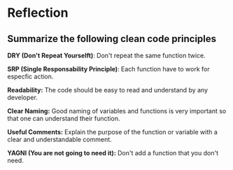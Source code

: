 # Reflection

## Summarize the following clean code principles

**DRY (Don't Repeat Yourselft)**: Don't repeat the same function twice.

**SRP (Single Responsability Principle)**: Each function have to
work for especfic action.

**Readability:** The code should be easy to read and understand by any
developer.

**Clear Naming:** Good naming of variables and functions is very
important so that one can understand their function.

**Useful Comments:** Explain the purpose of the function or variable with a
clear and understandable comment.

**YAGNI (You are not going to need it):** Don't add a function that you don't need.
